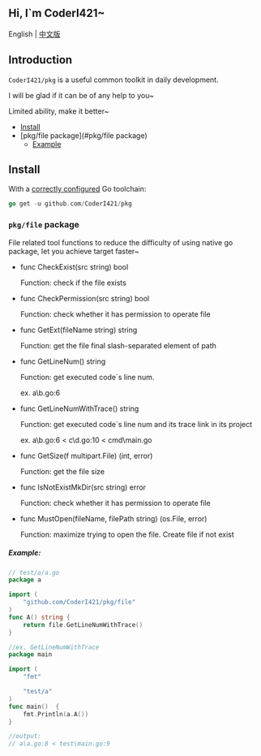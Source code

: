 

## Hi, I`m CoderI421~

English | [中文版](https://github.com/CoderI421/pkg/blob/main/README_CN.md)

## Introduction

`CoderI421/pkg`  is a  useful common toolkit in daily development.

I will be glad if it can be of any help to you~

Limited ability, make it better~

- [Install](#install)
- [pkg/file package](#pkg/file package)
  - [Example](#Example)

## Install

With a [correctly configured](https://golang.org/doc/install#testing) Go toolchain:

```go
go get -u github.com/CoderI421/pkg
```

### `pkg/file` package

File related tool functions to reduce the difficulty of using native go package,  let you achieve target faster~

- func CheckExist(src string) bool

  Function: check if the file exists

- func CheckPermission(src string) bool

  Function: check whether it has permission to operate file

- func GetExt(fileName string) string

  Function: get the file final slash-separated element of path

- func GetLineNum() string

  Function: get executed code`s line num. 

  ex. a\b.go:6

- func GetLineNumWithTrace() string

  Function: get executed code`s line num and its trace link in its project

  ex. a\b.go:6 < c\d.go:10 < cmd\main.go

- func GetSize(f multipart.File) (int, error)

  Function: get the file size

- func IsNotExistMkDir(src string) error

  Function: check whether it has permission to operate file

- func MustOpen(fileName, filePath string) (os.File, error)

  Function: maximize trying to open the file. Create file if not exist

##### Example:

```go
// test/a/a.go
package a

import (
	"github.com/CoderI421/pkg/file"
)
func A() string {
    return file.GetLineNumWithTrace()
}
```

```go
//ex. GetLineNumWithTrace
package main

import (
	"fmt"

	"test/a"
)
func main()  {
    fmt.Println(a.A())
}

//output:
// a\a.go:8 < test\main.go:9
```